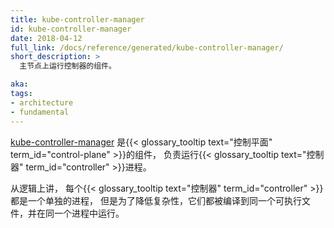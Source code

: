```yaml
---
title: kube-controller-manager
id: kube-controller-manager
date: 2018-04-12
full_link: /docs/reference/generated/kube-controller-manager/
short_description: >
  主节点上运行控制器的组件。

aka: 
tags:
- architecture
- fundamental
---
```


<!--
---
title: kube-controller-manager
id: kube-controller-manager
date: 2018-04-12
full_link: /docs/reference/generated/kube-controller-manager/
short_description: >
  Component on the master that runs controllers.

aka: 
tags:
- architecture
- fundamental
---
-->

<!--
 Control plane component that runs 
 {{< glossary_tooltip text="controller" term_id="controller" >}} processes.
-->
[kube-controller-manager](/zh-cn/docs/reference/command-line-tools-reference/kube-controller-manager/) 是{{< glossary_tooltip text="控制平面" term_id="control-plane" >}}的组件，
负责运行{{< glossary_tooltip text="控制器" term_id="controller" >}}进程。

<!--more-->
<!--
Logically, each {{< glossary_tooltip text="controller" term_id="controller" >}} 
is a separate process, but to reduce complexity, 
they are all compiled into a single binary and run in a single process.
--> 
从逻辑上讲，
每个{{< glossary_tooltip text="控制器" term_id="controller" >}}都是一个单独的进程，
但是为了降低复杂性，它们都被编译到同一个可执行文件，并在同一个进程中运行。

